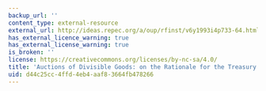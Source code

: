 ```yaml
---
backup_url: ''
content_type: external-resource
external_url: http://ideas.repec.org/a/oup/rfinst/v6y1993i4p733-64.html
has_external_licence_warning: true
has_external_license_warning: true
is_broken: ''
license: https://creativecommons.org/licenses/by-nc-sa/4.0/
title: 'Auctions of Divisible Goods: on the Rationale for the Treasury Experiment'
uid: d44c25cc-4ffd-4eb4-aaf8-3664fb478266
---
```

